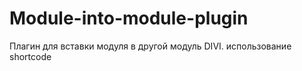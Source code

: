 # Module-into-module-plugin
Плагин для вставки модуля в другой модуль DIVI. 
использование shortcode

